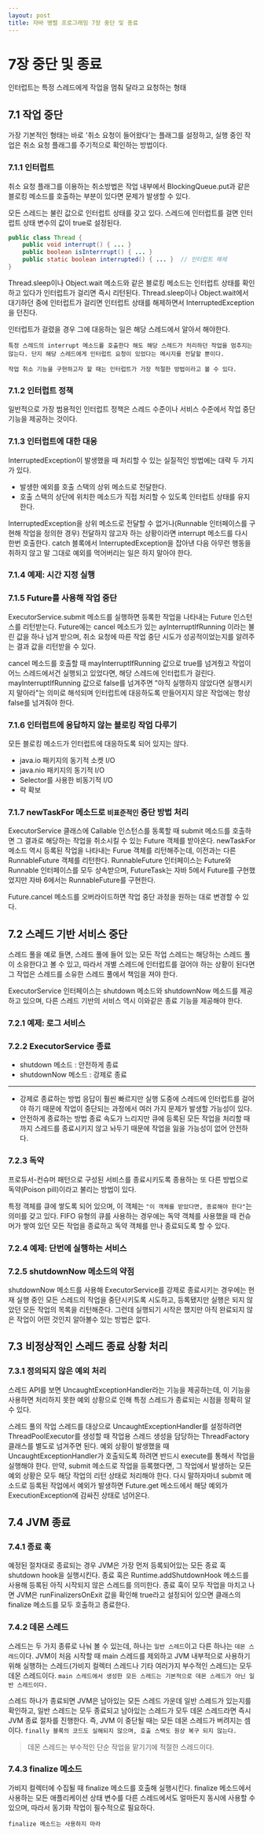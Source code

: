 ```yaml
---
layout: post
title: 자바 병렬 프로그래밍 7장 중단 및 종료
---
```

# 7장 중단 및 종료

인터럽트는 특정 스레드에게 작업을 멈춰 달라고 요청하는 형태

## 7.1 작업 중단

가장 기본적인 형태는 바로 '취소 요청이 들어왔다'는 플래그를 설정하고, 실행 중인 작업은 취소 요청 플래그를 주기적으로 확인하는 방법이다.

### 7.1.1 인터럽트

취소 요청 플래그를 이용하는 취소방법은 작업 내부에서 BlockingQueue.put과 같은 블로킹 메소드를 호출하는 부분이 있다면 문제가 발생할 수 있다.

모든 스레드는 불린 값으로 인터럽트 상태를 갖고 있다. 스레드에 인터럽트를 걸면 인터럽트 상태 변수의 값이 true로 설정된다.

```java
public class Thread {
    public void interrupt() { ... }
    public boolean isInterrrupt() { ... }
    public static boolean interrupted() { ... }  // 인터럽트 해제
}
```

Thread.sleep이나 Object.wait 메소드와 같은 블로킹 메소드는 인터럽트 상태를 확인하고 있다가 인터럽트가 걸리면 즉시 리턴된다.
Thread.sleep이나 Object.wait에서 대기하던 중에 인터럽트가 걸리면 인터럽트 상태를 해제하면서 InterruptedException을 던진다.

인터럽트가 걸렸을 경우 그에 대응하는 일은 해당 스레드에서 알아서 해야한다.
```
특정 스레드의 interrupt 메소드를 호출한다 해도 해당 스레드가 처리하던 작업을 멈추지는 않는다. 단지 해당 스레드에게 인터럽트 요청이 있었다는 메시지를 전달할 뿐이다.
```

`작업 취소 기능을 구현하고자 할 때는 인터럽트가 가장 적절한 방법이라고 볼 수 있다.`

### 7.1.2 인터럽트 정책

일반적으로 가장 범용적인 인터럽트 정책은 스레드 수준이나 서비스 수준에서 작업 중단 기능을 제공하는 것이다.

### 7.1.3 인터럽트에 대한 대응

InterruptedException이 발생했을 때 처리할 수 있는 실질적인 방법에는 대략 두 가지가 있다.

* 발생한 예외를 호출 스택의 상위 메소드로 전달한다.
* 호출 스택의 상단에 위치한 메소드가 직접 처리할 수 있도록 인터럽트 상태를 유지한다.

InterruptedException을 상위 메소드로 전달할 수 없거나(Runnable 인터페이스를 구현해 작업을 정의한 경우) 전달하지 않고자 하는 상황이라면 interrupt 메소드를 다시 한번 호출한다.
catch 블록에서 InterruptedException을 잡아낸 다음 아무런 행동을 취하지 않고 말 그대로 예외를 먹어버리는 일은 하지 말아야 한다.

### 7.1.4 예제: 시간 지정 실행
 
### 7.1.5 Future를 사용해 작업 중단

ExecutorService.submit 메소드를 실행하면 등록한 작업을 나타내는 Future 인스턴스를 리턴받는다.
Future에는 cancel 메소드가 있는 ayInterruptIfRunning 이라는 불린 값을 하나 넘겨 받으며, 취소 요청에 따른 작업 중단 시도가 성공적이었는지를 알려주는 결과 값을 리턴받을 수 있다.

cancel 메소드를 호출할 때 mayInterruptIfRunning 값으로 true를 넘겨줬고 작업이 어느 스레드에서건 실행되고 있었다면, 해당 스레드에 인터럽트가 걸린다.
mayInterruptIfRunning 값으로 false를 넘겨주면 "아직 실행하지 않았다면 실행시키지 말아라"는 의미로 해석되며 인터럽트에 대응하도록 만들어지지 않은 작업에는 항상 false를 넘겨줘야 한다.
 
### 7.1.6 인터럽트에 응답하지 않는 블로킹 작업 다루기

모든 블로킹 메소드가 인터럽트에 대응하도록 되어 있지는 않다.

* java.io 패키지의 동기적 소켓 I/O
* java.nio 패키지의 동기적 I/O
* Selector를 사용한 비동기적 I/O
* 락 확보
 
### 7.1.7 newTaskFor 메소드로 `비표준적인` 중단 방법 처리

ExecutorService 클래스에 Callable 인스턴스를 동록할 때 submit 메소드를 호출하면 그 결과로 해당하는 작업을 취소시킬 수 있는 Future 객체를 받아온다. 
newTaskFor 메소드 역시 등록된 작업을 나타내는 Furue 객체를 리턴해주는데, 이전과는 다른 RunnableFuture 객체를 리턴한다.
RunnableFuture 인터페이스는 Future와 Runnable 인터페이스를 모두 상속받으며, FutureTask는 자바 5에서 Future를 구현했었지만 자바 6에서는 RunnableFuture를 구현한다.

Future.cancel 메소드를 오버라이드하면 작업 중단 과정을 원하는 대로 변경할 수 있다.
 
## 7.2 스레드 기반 서비스 중단

스레드 풀을 예로 들면, 스레드 풀에 들어 있는 모든 작업 스레드는 해당하는 스레드 풀이 소유한다고 볼 수 있고, 
따라서 개별 스레드에 인터럽트를 걸어야 하는 상황이 된다면 그 작업은 스레드를 소유한 스레드 풀에서 책임을 져야 한다.

ExecutorService 인터페이스는 shutdown 메소드와 shutdownNow 메소드를 제공하고 있으며, 다른 스레드 기반의 서비스 역시 이와같은 종료 기능을 제공해야 한다.
 
### 7.2.1 예제: 로그 서비스
 
### 7.2.2 ExecutorService 종료

* shutdown 메소드 : 안전하게 종료
* shutdownNow 메소드 : 강제로 종료

---
* 강제로 종료하는 방법
응답이 훨씬 빠르지만 실행 도중에 스레드에 인터럽트를 걸어야 하기 때문에 작업이 중단되는 과정에서 여러 가지 문제가 발생할 가능성이 있다.
* 안전하게 종료하는 방법
종료 속도가 느리지만 큐에 등록된 모든 작업을 처리할 때까지 스레드를 종료시키지 않고 놔두기 때문에 작업을 잃을 가능성이 없어 안전하다.
 
### 7.2.3 독약

프로듀서-컨슈머 패턴으로 구성된 서비스를 종료시키도록 종용하는 또 다른 방법으로 독약(Poison pill)이라고 불리는 방법이 있다.

특정 객체를 큐에 쌓도록 되어 있으며, 이 객체는 `"이 객체를 받았다면, 종료해야 한다"`는 의미를 갖고 있다. FIFO 유형의 큐를 사용하는 경우에는 독약 객체를 사용했을 때 컨슈머가 쌓여 있던 모든 작업을 종료하고 독약 객체를 만나 종료되도록 할 수 있다.
 
### 7.2.4 예제: 단번에 실행하는 서비스
 
### 7.2.5 shutdownNow 메소드의 약점

shutdownNow 메소드를 사용해 ExecutorService를 강제로 종료시키는 경우에는 현재 실행 중인 모든 스레드의 작업을 중단시키도록 시도하고, 등록됐지만 실행은 되지 않았던 모든 작업의 목록을 리턴해준다.
그런데 실행되기 시작은 했지만 아직 완료되지 않은 작업이 어떤 것인지 알아볼수 있는 방법은 없다.
 
## 7.3 비정상적인 스레드 종료 상황 처리

### 7.3.1 정의되지 않은 예외 처리
 
스레드 API를 보면 UncaughtExceptionHandler라는 기능을 제공하는데, 이 기능을 사용하면 처리하지 못한 예외 상황으로 인해 특정 스레드가 종료되는 시점을 정확히 알 수 있다.

스레드 풀의 작업 스레드를 대상으로 UncaughtExceptionHandler를 설정하려면 ThreadPoolExecutor를 생성할 때 작업용 스레드 생성을 담당하는 ThreadFactory 클래스를 별도로 넘겨주면 된다.
예외 상황이 발생했을 때 UncaughtExceptionHandler가 호출되도록 하려면 반드시 execute를 통해서 작업을 실행해야 한다.
만약, submit 메소드로 작업을 등록했다면, 그 작업에서 발생하는 모든 예외 상황은 모두 해당 작업의 리턴 상태로 처리해야 한다. 다시 말하자마녀 submit 메소드로 등록된 작업에서 예외가 발생하면 Future.get 메소드에서 해당 예외가 ExecutionException에 감싸진 상태로 넘어온다.
 
## 7.4 JVM 종료
 
### 7.4.1 종료 훅

예정된 절차대로 종료되는 경우 JVM은 가장 먼저 등록되어있는 모든 종료 훅 shutdown hook을 실행시킨다.
종료 훅은 Runtime.addShutdownHook 메소드를 사용해 등록된 아직 시작되지 않은 스레드를 의미한다.
종료 훅이 모두 작업을 마치고 나면 JVM은 runFinalizersOnExit 값을 확인해 true라고 설정되어 있으면 클래스의 finalize 메소드를 모두 호출하고 종료한다.
 
### 7.4.2 데몬 스레드

스레드는 두 가지 종류로 나눠 볼 수 있는데, 하나는 `일반 스레드`이고 다른 하나는 `데몬 스레드`이다.
JVM이 처음 시작할 때 main 스레드를 제외하고 JVM 내부적으로 사용하기 위해 실행하는 스레드(가비지 컬렉터 스레드나 기타 여러가지 부수적인 스레드)는 모두 데몬 스레드이다.
`main 스레드에서 생성한 모든 스레드는 기본적으로 데몬 스레드가 아닌 일반 스레드이다.`

스레드 하나가 종료되면 JVM은 남아있는 모든 스레드 가운데 일반 스레드가 있는지를 확인하고, 일반 스레드는 모두 종료되고 남아있는 스레드가 모두 데몬 스레드라면 즉시 JVM 종료 절차를 진행한다. 즉, JVM 이 중단될 때는 모든 데몬 스레드가 버려지는 셈이다.
`finally 블록의 코드도 실해되지 않으며, 호출 스택도 원상 복구 되지 않는다.`

> 데몬 스레드는 부수적인 단순 작업을 맡기기에 적절한 스레드이다.
 
### 7.4.3 finalize 메소드

가비지 컬렉터에 수집될 때 finalize 메소드를 호출해 실행시킨다.
finalize 메소드에서 사용하는 모든 애플리케이션 상태 변수를 다른 스레드에서도 얼마든지 동시에 사용할 수 있으며, 따라서 동기화 작업이 필수적으로 필요하다.

`finalize 메소드는 사용하지 마라`
